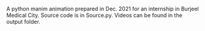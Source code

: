 A python manim animation prepared in Dec. 2021 for an internship in Burjeel Medical City. 
Source code is in Source.py. Videos can be found in the output folder.
